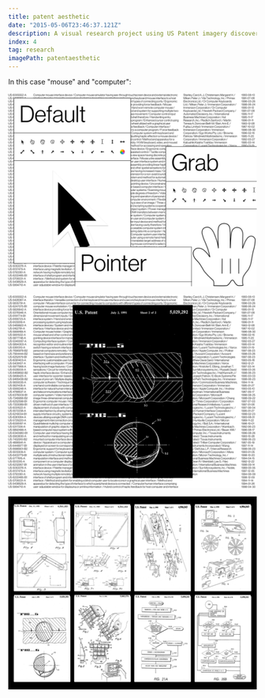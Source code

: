 ```yaml
---
title: patent aesthetic
date: "2015-05-06T23:46:37.121Z"
description: A visual research project using US Patent imagery discovered by searching for certain keywords.
index: 4
tag: research
imagePath: patentaesthetic
---
```


In this case "mouse" and "computer":

![altcaption](1.png)

![altcaption](2.png)

![altcaption](3.png)
